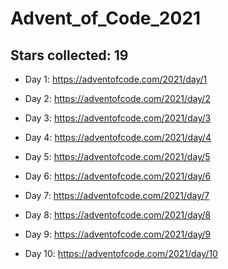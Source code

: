 # Advent_of_Code_2021

## Stars collected: 19

* Day 1: https://adventofcode.com/2021/day/1

* Day 2: https://adventofcode.com/2021/day/2

* Day 3: https://adventofcode.com/2021/day/3

* Day 4: https://adventofcode.com/2021/day/4

* Day 5: https://adventofcode.com/2021/day/5

* Day 6: https://adventofcode.com/2021/day/6

* Day 7: https://adventofcode.com/2021/day/7

* Day 8: https://adventofcode.com/2021/day/8

* Day 9: https://adventofcode.com/2021/day/9

* Day 10: https://adventofcode.com/2021/day/10
